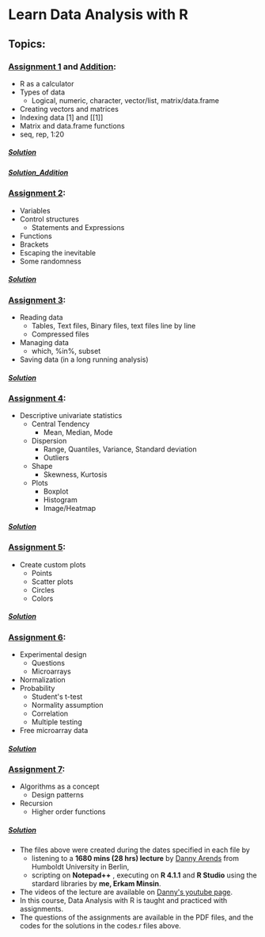 # Learn Data Analysis with R

## Topics:

### [Assignment 1](https://github.com/eminsin/Learn-Data-Analysis-with-R/blob/main/Assignment01-Introduction.pdf) and [Addition](https://github.com/eminsin/Learn-Data-Analysis-with-R/blob/main/Assignment01Addition.pdf):
* R as a calculator
* Types of data
  * Logical, numeric, character, vector/list, matrix/data.frame 
* Creating vectors and matrices
* Indexing data [1] and [[1]]
* Matrix and data.frame functions
* seq, rep, 1:20
##### [Solution](https://github.com/eminsin/Learn-Data-Analysis-with-R/blob/main/codes1.r)
##### [Solution_Addition](https://github.com/eminsin/Learn-Data-Analysis-with-R/blob/main/codes1addition.r)
### [Assignment 2](https://github.com/eminsin/Learn-Data-Analysis-with-R/blob/main/Assignment02-Moreintroduction.pdf):
* Variables
* Control structures
  * Statements and Expressions
* Functions
* Brackets
* Escaping the inevitable
* Some randomness
##### [Solution](https://github.com/eminsin/Learn-Data-Analysis-with-R/blob/main/codes2.r)
### [Assignment 3](https://github.com/eminsin/Learn-Data-Analysis-with-R/blob/main/Assignment03-Data.pdf):
* Reading data
  * Tables, Text files, Binary files, text files line by line
  * Compressed files
* Managing data
  * which, %in%, subset
* Saving data (in a long running analysis) 
##### [Solution](https://github.com/eminsin/Learn-Data-Analysis-with-R/blob/main/codes3.r)
### [Assignment 4](https://github.com/eminsin/Learn-Data-Analysis-with-R/blob/main/Assignment04-DescriptiveStatistics.pdf):
* Descriptive univariate statistics
  * Central Tendency
    * Mean, Median, Mode
  * Dispersion
    * Range, Quantiles, Variance, Standard deviation
    * Outliers
  * Shape
    * Skewness, Kurtosis
  * Plots
    * Boxplot
    * Histogram
    * Image/Heatmap
##### [Solution](https://github.com/eminsin/Learn-Data-Analysis-with-R/blob/main/codes4.r)    
### [Assignment 5](https://github.com/eminsin/Learn-Data-Analysis-with-R/blob/main/Assignment05-Plots.pdf):
* Create custom plots
  * Points
  * Scatter plots
  * Circles
  * Colors
##### [Solution](https://github.com/eminsin/Learn-Data-Analysis-with-R/blob/main/codes5.r)
### [Assignment 6](https://github.com/eminsin/Learn-Data-Analysis-with-R/blob/main/Assignment06-StatisticalTesting.pdf):
* Experimental design
  * Questions
  * Microarrays
* Normalization
* Probability
  * Student's t-test
  * Normality assumption
  * Correlation
  * Multiple testing
* Free microarray data
##### [Solution](https://github.com/eminsin/Learn-Data-Analysis-with-R/blob/main/codes6.r)
### [Assignment 7](https://github.com/eminsin/Learn-Data-Analysis-with-R/blob/main/Assignment07-AlgorithmsAndFunctions.pdf):
* Algorithms as a concept
  * Design patterns
* Recursion
  * Higher order functions
##### [Solution](https://github.com/eminsin/Learn-Data-Analysis-with-R/blob/main/codes7.r)



+ The files above were created during the dates specified in each file by 
  + listening to a **1680 mins (28 hrs) lecture** by [Danny Arends](https://dannyarends.nl/?) from Humboldt University in Berlin,
  + scripting on **Notepad++** , executing on **R 4.1.1** and **R Studio** using the stardard libraries by **me, Erkam Minsin**.
+ The videos of the lecture are available on [Danny's youtube page](https://www.youtube.com/watch?v=fxmF4P_O_2c&list=PLhR2Go-lh6X6ZJnN4WQScB4qjO4GYTO0S).
+  In this course, Data Analysis with R is taught and practiced with assignments.
+ The questions of the assignments are available in the PDF files, and the codes for the solutions in the codes.r files above.
